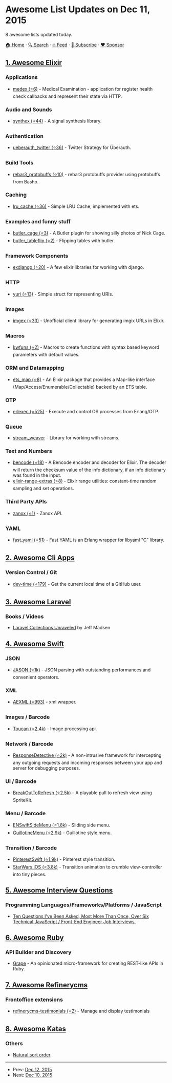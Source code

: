 # Awesome List Updates on Dec 11, 2015

8 awesome lists updated today.

[🏠 Home](/README.md) · [🔍 Search](https://www.trackawesomelist.com/search/) · [🔥 Feed](https://www.trackawesomelist.com/rss.xml) · [📮 Subscribe](https://trackawesomelist.us17.list-manage.com/subscribe?u=d2f0117aa829c83a63ec63c2f&id=36a103854c) · [❤️  Sponsor](https://github.com/sponsors/theowenyoung)



## [1. Awesome Elixir](/content/h4cc/awesome-elixir/README.md)

### Applications

*   [medex (⭐6)](https://github.com/xerions/medex) - Medical Examination - application for register health check callbacks and represent their state via HTTP.

### Audio and Sounds

*   [synthex (⭐44)](https://github.com/bitgamma/synthex) - A signal synthesis library.

### Authentication

*   [ueberauth\_twitter (⭐36)](https://github.com/ueberauth/ueberauth_twitter) - Twitter Strategy for Überauth.

### Build Tools

*   [rebar3\_protobuffs (⭐10)](https://github.com/benoitc/rebar3_protobuffs) - rebar3 protobuffs provider using protobuffs from Basho.

### Caching

*   [lru\_cache (⭐36)](https://github.com/arago/lru_cache) - Simple LRU Cache, implemented with ets.

### Examples and funny stuff

*   [butler\_cage (⭐3)](https://github.com/keathley/butler_cage) - A Butler plugin for showing silly photos of Nick Cage.
*   [butler\_tableflip (⭐2)](https://github.com/keathley/butler_tableflip) - Flipping tables with butler.

### Framework Components

*   [exdjango (⭐20)](https://github.com/nicksanders/exdjango) - A few elixir libraries for working with django.

### HTTP

*   [yuri (⭐13)](https://github.com/kemonomachi/yuri) - Simple struct for representing URIs.

### Images

*   [imgex (⭐33)](https://github.com/ianwalter/imgex) - Unofficial client library for generating imgix URLs in Elixir.

### Macros

*   [kwfuns (⭐2)](https://github.com/RobertDober/lab42_defkw) - Macros to create functions with syntax based keyword parameters with default values.

### ORM and Datamapping

*   [ets\_map (⭐8)](https://github.com/antipax/ets_map) - An Elixir package that provides a Map-like interface (Map/Access/Enumerable/Collectable) backed by an ETS table.

### OTP

*   [erlexec (⭐525)](https://github.com/saleyn/erlexec) - Execute and control OS processes from Erlang/OTP.

### Queue

*   [stream\_weaver](https://hex.pm/packages/stream_weaver) - Library for working with streams.

### Text and Numbers

*   [bencode (⭐18)](https://github.com/gausby/bencode) - A Bencode encoder and decoder for Elixir. The decoder will return the checksum value of the info dictionary, if an info dictionary was found in the input.
*   [elixir-range-extras (⭐8)](https://github.com/lnikkila/elixir-range-extras) - Elixir range utilities: constant-time random sampling and set operations.

### Third Party APIs

*   [zanox (⭐1)](https://github.com/rafaelss/zanox) - Zanox API.

### YAML

*   [fast\_yaml (⭐51)](https://github.com/processone/fast_yaml) - Fast YAML is an Erlang wrapper for libyaml "C" library.

## [2. Awesome Cli Apps](/content/agarrharr/awesome-cli-apps/README.md)

### Version Control / Git

*   [dev-time (⭐179)](https://github.com/samverschueren/dev-time-cli) - Get the current local time of a GitHub user.

## [3. Awesome Laravel](/content/chiraggude/awesome-laravel/README.md)

### Books / Videos

*   [Laravel Collections Unraveled](https://leanpub.com/laravelcollectionsunraveled) by Jeff Madsen

## [4. Awesome Swift](/content/matteocrippa/awesome-swift/README.md)

### JSON

*   [JASON (⭐1k)](https://github.com/delba/JASON) - JSON parsing with outstanding performances and convenient operators.

### XML

*   [AEXML (⭐993)](https://github.com/tadija/AEXML) - xml wrapper.

### Images / Barcode

*   [Toucan (⭐2.4k)](https://github.com/gavinbunney/Toucan) - Image processing api.

### Network / Barcode

*   [ResponseDetective (⭐2k)](https://github.com/netguru/ResponseDetective) - A non-intrusive framework for intercepting any outgoing requests and incoming responses between your app and server for debugging purposes.

### UI / Barcode

*   [BreakOutToRefresh (⭐2.5k)](https://github.com/dasdom/BreakOutToRefresh) - A playable pull to refresh view using SpriteKit.

### Menu / Barcode

*   [ENSwiftSideMenu (⭐1.8k)](https://github.com/evnaz/ENSwiftSideMenu) - Sliding side menu.
*   [GuillotineMenu (⭐2.9k)](https://github.com/Yalantis/GuillotineMenu) - Guillotine style menu.

### Transition / Barcode

*   [PinterestSwift (⭐1.9k)](https://github.com/demonnico/PinterestSwift) - Pinterest style transition.
*   [StarWars.iOS (⭐3.8k)](https://github.com/Yalantis/StarWars.iOS) - Transition animation to crumble view-controller into tiny pieces.

## [5. Awesome Interview Questions](/content/DopplerHQ/awesome-interview-questions/README.md)

### Programming Languages/Frameworks/Platforms / JavaScript

*   [Ten Questions I've Been Asked, Most More Than Once, Over Six Technical JavaScript / Front-End Engineer Job Interviews.](https://www.reddit.com/r/javascript/comments/3rb88w/ten_questions_ive_been_asked_most_more_than_once)

## [6. Awesome Ruby](/content/markets/awesome-ruby/README.md)

### API Builder and Discovery

*   [Grape](http://www.ruby-grape.org) - An opinionated micro-framework for creating REST-like APIs in Ruby.

## [7. Awesome Refinerycms](/content/refinerycms-contrib/awesome-refinerycms/README.md)

### Frontoffice extensions

*   [refinerycms-testimonials (⭐2)](https://github.com/anitagraham/refinerycms-testimonials) - Manage and display testimonials

## [8. Awesome Katas](/content/gamontal/awesome-katas/README.md)

### Others

*   [Natural sort order](https://en.wikipedia.org/wiki/Natural_sort_order)

---

- Prev: [Dec 12, 2015](/content/2015/12/12/README.md)
- Next: [Dec 10, 2015](/content/2015/12/10/README.md)